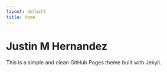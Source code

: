 ```yaml
---
layout: defualt
title: Home
---
```

#  Justin M Hernandez 
This is a simple and clean GitHub Pages theme built with Jekyll.
